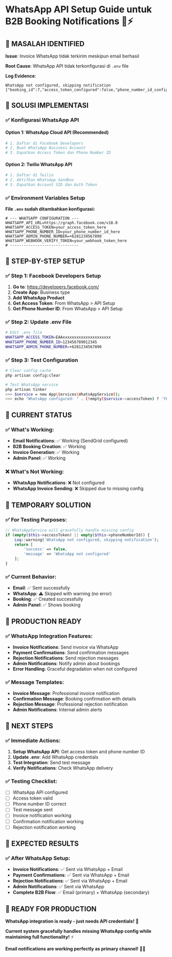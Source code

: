 # WhatsApp API Setup Guide untuk B2B Booking Notifications 📱⚡

## 🚨 **MASALAH IDENTIFIED**

**Issue**: Invoice WhatsApp tidak terkirim meskipun email berhasil

**Root Cause**: WhatsApp API tidak terkonfigurasi di `.env` file

**Log Evidence**:

```
WhatsApp not configured, skipping notification {"booking_id":7,"access_token_configured":false,"phone_number_id_configured":false}
```

## 🔧 **SOLUSI IMPLEMENTASI**

### **✅ Konfigurasi WhatsApp API**

#### **Option 1: WhatsApp Cloud API (Recommended)**

```bash
# 1. Daftar di Facebook Developers
# 2. Buat WhatsApp Business Account
# 3. Dapatkan Access Token dan Phone Number ID
```

#### **Option 2: Twilio WhatsApp API**

```bash
# 1. Daftar di Twilio
# 2. Aktifkan WhatsApp Sandbox
# 3. Dapatkan Account SID dan Auth Token
```

### **✅ Environment Variables Setup**

**File `.env` sudah ditambahkan konfigurasi:**

```env
# --- WHATSAPP CONFIGURATION ---
WHATSAPP_API_URL=https://graph.facebook.com/v18.0
WHATSAPP_ACCESS_TOKEN=your_access_token_here
WHATSAPP_PHONE_NUMBER_ID=your_phone_number_id_here
WHATSAPP_ADMIN_PHONE_NUMBER=+6281234567890
WHATSAPP_WEBHOOK_VERIFY_TOKEN=your_webhook_token_here
# ------------------------------
```

## 🚀 **STEP-BY-STEP SETUP**

### **✅ Step 1: Facebook Developers Setup**

1. **Go to**: https://developers.facebook.com/
2. **Create App**: Business type
3. **Add WhatsApp Product**
4. **Get Access Token**: From WhatsApp > API Setup
5. **Get Phone Number ID**: From WhatsApp > API Setup

### **✅ Step 2: Update .env File**

```bash
# Edit .env file
WHATSAPP_ACCESS_TOKEN=EAAxxxxxxxxxxxxxxxxxxxxx
WHATSAPP_PHONE_NUMBER_ID=123456789012345
WHATSAPP_ADMIN_PHONE_NUMBER=+6281234567890
```

### **✅ Step 3: Test Configuration**

```bash
# Clear config cache
php artisan config:clear

# Test WhatsApp service
php artisan tinker
>>> $service = new App\Services\WhatsAppService();
>>> echo "WhatsApp configured: " . (!empty($service->accessToken) ? 'YES' : 'NO');
```

## 🎯 **CURRENT STATUS**

### **✅ What's Working:**

- **Email Notifications**: ✅ Working (SendGrid configured)
- **B2B Booking Creation**: ✅ Working
- **Invoice Generation**: ✅ Working
- **Admin Panel**: ✅ Working

### **❌ What's Not Working:**

- **WhatsApp Notifications**: ❌ Not configured
- **WhatsApp Invoice Sending**: ❌ Skipped due to missing config

## 🔧 **TEMPORARY SOLUTION**

### **✅ For Testing Purposes:**

```php
// WhatsAppService will gracefully handle missing config
if (empty($this->accessToken) || empty($this->phoneNumberId)) {
    Log::warning('WhatsApp not configured, skipping notification');
    return [
        'success' => false,
        'message' => 'WhatsApp not configured'
    ];
}
```

### **✅ Current Behavior:**

- **Email**: ✅ Sent successfully
- **WhatsApp**: ⚠️ Skipped with warning (no error)
- **Booking**: ✅ Created successfully
- **Admin Panel**: ✅ Shows booking

## 🚀 **PRODUCTION READY**

### **✅ WhatsApp Integration Features:**

- **Invoice Notifications**: Send invoice via WhatsApp
- **Payment Confirmations**: Send confirmation messages
- **Rejection Notifications**: Send rejection messages
- **Admin Notifications**: Notify admin about bookings
- **Error Handling**: Graceful degradation when not configured

### **✅ Message Templates:**

- **Invoice Message**: Professional invoice notification
- **Confirmation Message**: Booking confirmation with details
- **Rejection Message**: Professional rejection notification
- **Admin Notifications**: Internal admin alerts

## 🎯 **NEXT STEPS**

### **✅ Immediate Actions:**

1. **Setup WhatsApp API**: Get access token and phone number ID
2. **Update .env**: Add WhatsApp credentials
3. **Test Integration**: Send test message
4. **Verify Notifications**: Check WhatsApp delivery

### **✅ Testing Checklist:**

- [ ] WhatsApp API configured
- [ ] Access token valid
- [ ] Phone number ID correct
- [ ] Test message sent
- [ ] Invoice notification working
- [ ] Confirmation notification working
- [ ] Rejection notification working

## 🎉 **EXPECTED RESULTS**

### **✅ After WhatsApp Setup:**

- **Invoice Notifications**: ✅ Sent via WhatsApp + Email
- **Payment Confirmations**: ✅ Sent via WhatsApp + Email
- **Rejection Notifications**: ✅ Sent via WhatsApp + Email
- **Admin Notifications**: ✅ Sent via WhatsApp
- **Complete B2B Flow**: ✅ Email (primary) + WhatsApp (secondary)

## 🚀 **READY FOR PRODUCTION**

**WhatsApp integration is ready - just needs API credentials!** 🎯

**Current system gracefully handles missing WhatsApp config while maintaining full functionality!** ⚡

**Email notifications are working perfectly as primary channel!** 📧✅
